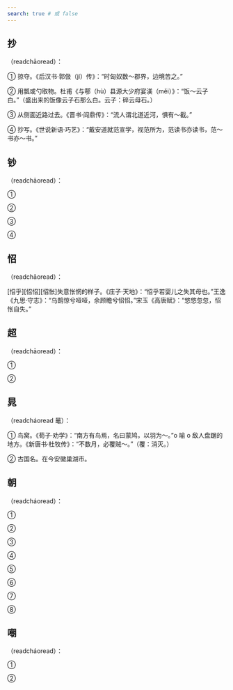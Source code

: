 ```yaml
---
search: true # 或 false
---
```


## 抄

（readchāoread）：

➀ 掠夺。《后汉书·郭伋（jí）传》：“时匈奴数～郡界，边境苦之。”

➁ 用瓢或勺取物。杜甫《与鄠（hù）县源大少府宴渼（měi）<ac-font-source text="陂" :explain="{pinyin:'bēi',explain:[{explain:'山坡，斜坡。',source:'古汉语字典'}],more:'../B/bei#陂'}" />》：“饭～云子白。”（盛出来的饭像云子石那么白。云子：碎云母石。）

➂ 从侧面近路过去。《晋书·阎鼎传》：“流人谓北道近河，惧有～截。”

➃ 抄写。《世说新语·巧艺》：“戴安道就范宣学，视范所为，范读书亦读书，范～书亦～书。”

## 钞

（readchāoread）：

➀

➁

➂

➃

## 怊

（readchāoread）：

[怊乎][怊怊][怊怅]失意怅惘的样子。《庄子·天地》：“怊乎若婴儿之失其母也。”王逸《九思·守志》：“乌鹊惊兮哑哑，余顾瞻兮怊怊。”宋玉《高唐赋》：“悠悠忽忽，怊怅自失。”

## 超

（readchāoread）：

➀

➁

## 晁

（readcháoread 鼂）：

➀ 鸟窝。《荀子·劝学》：“南方有鸟焉，名曰蒙鸠，以羽为～。”o 喻 o 敌人盘踞的地方。《新唐书·杜牧传》：“不数月，必覆贼～。”（覆：消灭。）

➁ 古国名。在今安徽巢湖市。

## 朝

（readcháoread）：

➀

➁

➂

➃

➄

➅

➆

➇

## 嘲

（readcháoread）：

➀

➁
